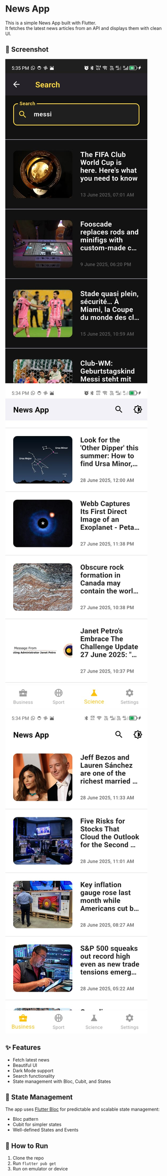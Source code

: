 # News App

This is a simple News App built with Flutter.  
It fetches the latest news articles from an API and displays them with clean UI.

## 📸 Screenshot
![screen_in_page_1 .jpeg](images/screen_in_page_1%20.jpeg)
![screen_in_page_2.jpeg](images/screen_in_page_2.jpeg)
![screen_in_page_3.jpeg](images/screen_in_page_3.jpeg)

## ✨ Features
- Fetch latest news
- Beautiful UI
- Dark Mode support
- Search functionality
- State management with Bloc, Cubit, and States

## 🧩 State Management
The app uses [Flutter Bloc](https://pub.dev/packages/flutter_bloc) for predictable and scalable state management:

- Bloc pattern
- Cubit for simpler states
- Well-defined States and Events

## 🚀 How to Run
1. Clone the repo
2. Run `flutter pub get`
3. Run on emulator or device
